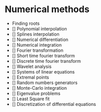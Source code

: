 # Numerical methods

- Finding roots
- [] Polynomial interpolation
- [] Splines interpolation
- [] Numerical differentiation
- [] Numerical integration
- [] Fourier transformation
- [] Short time fourier transform
- [] Discrete time fourier transform
- [] Wavelet analysis
- [] Systems of linear equations
- [] Extremal points
- [] Random numbers generators
- [] Monte-Carlo integration
- [] Eigenvalue problems
- [] Least Square fit
- [] Discretization of differential equations

